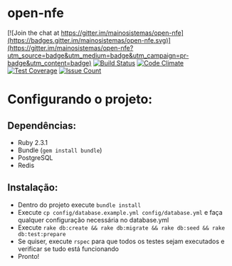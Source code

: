 # open-nfe

[![Join the chat at https://gitter.im/mainosistemas/open-nfe](https://badges.gitter.im/mainosistemas/open-nfe.svg)](https://gitter.im/mainosistemas/open-nfe?utm_source=badge&utm_medium=badge&utm_campaign=pr-badge&utm_content=badge)
[![Build Status](https://travis-ci.org/mainosistemas/open-nfe.svg?branch=master)](https://travis-ci.org/mainosistemas/open-nfe)
[![Code Climate](https://codeclimate.com/github/mainosistemas/open-nfe/badges/gpa.svg)](https://codeclimate.com/github/mainosistemas/open-nfe)
[![Test Coverage](https://codeclimate.com/github/mainosistemas/open-nfe/badges/coverage.svg)](https://codeclimate.com/github/mainosistemas/open-nfe/coverage)
[![Issue Count](https://codeclimate.com/github/mainosistemas/open-nfe/badges/issue_count.svg)](https://codeclimate.com/github/mainosistemas/open-nfe)

# Configurando o projeto:
## Dependências:
- Ruby 2.3.1
- Bundle (`gem install bundle`)
- PostgreSQL
- Redis

## Instalação:
- Dentro do projeto execute `bundle install`
- Execute `cp config/database.example.yml config/database.yml` e faça qualquer configuração necessária no database.yml
- Execute `rake db:create && rake db:migrate && rake db:seed && rake db:test:prepare`
- Se quiser, execute `rspec` para que todos os testes sejam executados e verificar se tudo está funcionando
- Pronto!
